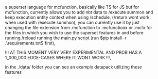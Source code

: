 a superset language for mcfunction,
basically like TS for JS but for mcfunction,
currently allows you to add nbt data to /execute summon and keep execution entity context when using /schedule,
(/return wont work when used with /execute summon),
you can currently use it by just changing the file extension from .mcfunction to .mcfunctionx or .mcfx for the files in which you wish to use the superset features in and before running /reload running the main.py script (run $pip install -r .\requirements.txt$ first),

!!! AT THIS MOMENT VERY VERY EXPERIMENTAL AND PROB HAS A 1_000_000 EDGE-CASES WHERE IT WONT WORK !!!,

in the ./data/ folder you can see an example datapack utilizing these features
